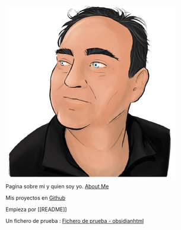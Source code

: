![](assets/yomismo.png)

Pagina sobre mi y quien soy yo. [About Me](about/About%20Me.md)

Mis proyectos en [Github](https://github.com/FROSADO)



Empieza por [[README]]

Un fichero de prueba : [Fichero de prueba - obsidianhtml](Prueba/Fichero%20de%20prueba%20-%20obsidianhtml.md)


